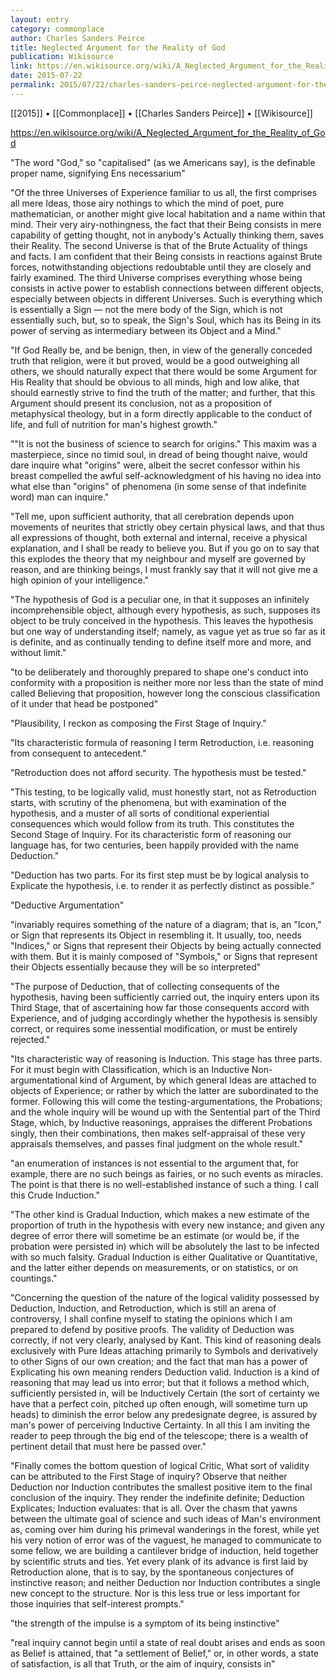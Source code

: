 ```yaml
---
layout: entry
category: commonplace
author: Charles Sanders Peirce
title: Neglected Argument for the Reality of God
publication: Wikisource
link: https://en.wikisource.org/wiki/A_Neglected_Argument_for_the_Reality_of_God
date: 2015-07-22
permalink: 2015/07/22/charles-sanders-peirce-neglected-argument-for-the-reality-of-god
---
```


[[2015]] • [[Commonplace]] • [[Charles Sanders Peirce]] • [[Wikisource]] 

https://en.wikisource.org/wiki/A_Neglected_Argument_for_the_Reality_of_God

"The word "God," so "capitalised" (as we Americans say), is the definable proper name, signifying Ens necessarium"

"Of the three Universes of Experience familiar to us all, the first comprises all mere Ideas, those airy nothings to which the mind of poet, pure mathematician, or another might give local habitation and a name within that mind. Their very airy-nothingness, the fact that their Being consists in mere capability of getting thought, not in anybody's Actually thinking them, saves their Reality. The second Universe is that of the Brute Actuality of things and facts. I am confident that their Being consists in reactions against Brute forces, notwithstanding objections redoubtable until they are closely and fairly examined. The third Universe comprises everything whose being consists in active power to establish connections between different objects, especially between objects in different Universes. Such is everything which is essentially a Sign — not the mere body of the Sign, which is not essentially such, but, so to speak, the Sign's Soul, which has its Being in its power of serving as intermediary between its Object and a Mind."

"If God Really be, and be benign, then, in view of the generally conceded truth that religion, were it but proved, would be a good outweighing all others, we should naturally expect that there would be some Argument for His Reality that should be obvious to all minds, high and low alike, that should earnestly strive to find the truth of the matter; and further, that this Argument should present its conclusion, not as a proposition of metaphysical theology, but in a form directly applicable to the conduct of life, and full of nutrition for man's highest growth."

""It is not the business of science to search for origins." This maxim was a masterpiece, since no timid soul, in dread of being thought naive, would dare inquire what "origins" were, albeit the secret confessor within his breast compelled the awful self-acknowledgment of his having no idea into what else than "origins" of phenomena (in some sense of that indefinite word) man can inquire."

"Tell me, upon sufficient authority, that all cerebration depends upon movements of neurites that strictly obey certain physical laws, and that thus all expressions of thought, both external and internal, receive a physical explanation, and I shall be ready to believe you. But if you go on to say that this explodes the theory that my neighbour and myself are governed by reason, and are thinking beings, I must frankly say that it will not give me a high opinion of your intelligence."

"The hypothesis of God is a peculiar one, in that it supposes an infinitely incomprehensible object, although every hypothesis, as such, supposes its object to be truly conceived in the hypothesis. This leaves the hypothesis but one way of understanding itself; namely, as vague yet as true so far as it is definite, and as continually tending to define itself more and more, and without limit."

"to be deliberately and thoroughly prepared to shape one's conduct into conformity with a proposition is neither more nor less than the state of mind called Believing that proposition, however long the conscious classification of it under that head be postponed"

"Plausibility, I reckon as composing the First Stage of Inquiry."

"Its characteristic formula of reasoning I term Retroduction, i.e. reasoning from consequent to antecedent."

"Retroduction does not afford security. The hypothesis must be tested."

"This testing, to be logically valid, must honestly start, not as Retroduction starts, with scrutiny of the phenomena, but with examination of the hypothesis, and a muster of all sorts of conditional experiential consequences which would follow from its truth. This constitutes the Second Stage of Inquiry. For its characteristic form of reasoning our language has, for two centuries, been happily provided with the name Deduction."

"Deduction has two parts. For its first step must be by logical analysis to Explicate the hypothesis, i.e. to render it as perfectly distinct as possible."

"Deductive Argumentation"

"invariably requires something of the nature of a diagram; that is, an "Icon," or Sign that represents its Object in resembling it. It usually, too, needs "Indices," or Signs that represent their Objects by being actually connected with them. But it is mainly composed of "Symbols," or Signs that represent their Objects essentially because they will be so interpreted"
 
"The purpose of Deduction, that of collecting consequents of the hypothesis, having been sufficiently carried out, the inquiry enters upon its Third Stage, that of ascertaining how far those consequents accord with Experience, and of judging accordingly whether the hypothesis is sensibly correct, or requires some inessential modification, or must be entirely rejected."
 
"Its characteristic way of reasoning is Induction. This stage has three parts. For it must begin with Classification, which is an Inductive Non-argumentational kind of Argument, by which general Ideas are attached to objects of Experience; or rather by which the latter are subordinated to the former. Following this will come the testing-argumentations, the Probations; and the whole inquiry will be wound up with the Sentential part of the Third Stage, which, by Inductive reasonings, appraises the different Probations singly, then their combinations, then makes self-appraisal of these very appraisals themselves, and passes final judgment on the whole result."

"an enumeration of instances is not essential to the argument that, for example, there are no such beings as fairies, or no such events as miracles. The point is that there is no well-established instance of such a thing. I call this Crude Induction."

"The other kind is Gradual Induction, which makes a new estimate of the proportion of truth in the hypothesis with every new instance; and given any degree of error there will sometime be an estimate (or would be, if the probation were persisted in) which will be absolutely the last to be infected with so much falsity. Gradual Induction is either Qualitative or Quantitative, and the latter either depends on measurements, or on statistics, or on countings."

"Concerning the question of the nature of the logical validity possessed by Deduction, Induction, and Retroduction, which is still an arena of controversy, I shall confine myself to stating the opinions which I am prepared to defend by positive proofs. The validity of Deduction was correctly, if not very clearly, analysed by Kant. This kind of reasoning deals exclusively with Pure Ideas attaching primarily to Symbols and derivatively to other Signs of our own creation; and the fact that man has a power of Explicating his own meaning renders Deduction valid. Induction is a kind of reasoning that may lead us into error; but that it follows a method which, sufficiently persisted in, will be Inductively Certain (the sort of certainty we have that a perfect coin, pitched up often enough, will sometime turn up heads) to diminish the error below any predesignate degree, is assured by man's power of perceiving Inductive Certainty. In all this I am inviting the reader to peep through the big end of the telescope; there is a wealth of pertinent detail that must here be passed over."

"Finally comes the bottom question of logical Critic, What sort of validity can be attributed to the First Stage of inquiry? Observe that neither Deduction nor Induction contributes the smallest positive item to the final conclusion of the inquiry. They render the indefinite definite; Deduction Explicates; Induction evaluates: that is all. Over the chasm that yawns between the ultimate goal of science and such ideas of Man's environment as, coming over him during his primeval wanderings in the forest, while yet his very notion of error was of the vaguest, he managed to communicate to some fellow, we are building a cantilever bridge of induction, held together by scientific struts and ties. Yet every plank of its advance is first laid by Retroduction alone, that is to say, by the spontaneous conjectures of instinctive reason; and neither Deduction nor Induction contributes a single new concept to the structure. Nor is this less true or less important for those inquiries that self-interest prompts."
 
"the strength of the impulse is a symptom of its being instinctive"

"real inquiry cannot begin until a state of real doubt arises and ends as soon as Belief is attained, that "a settlement of Belief," or, in other words, a state of satisfaction, is all that Truth, or the aim of inquiry, consists in"

